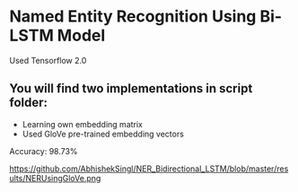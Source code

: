 # Named Entity Recognition Using Bi-LSTM Model

Used Tensorflow 2.0

## You will find two implementations in script folder:
* Learning own embedding matrix
* Used GloVe pre-trained embedding vectors

Accuracy: 98.73%

https://github.com/AbhishekSingl/NER_Bidirectional_LSTM/blob/master/results/NERUsingGloVe.png
